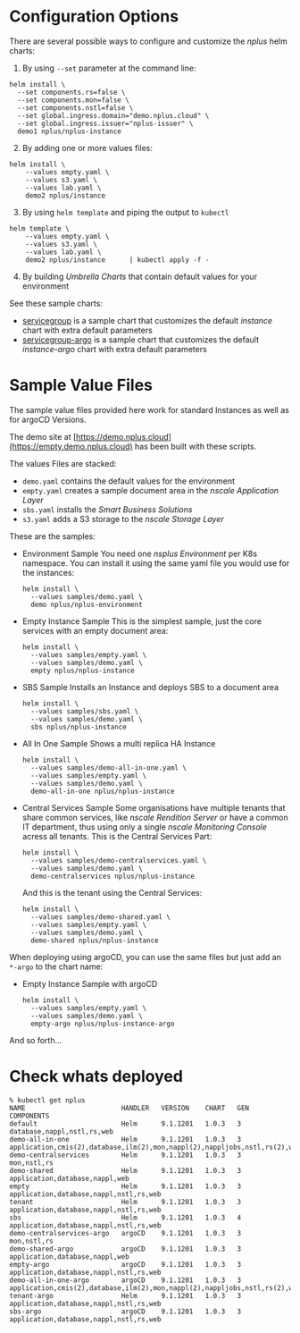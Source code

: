 # Configuration Options

There are several possible ways to configure and customize the *nplus* helm charts:

1. By using `--set` parameter at the command line:

  ```
  helm install \
    --set components.rs=false \
    --set components.mon=false \
    --set components.nstl=false \
    --set global.ingress.domain="demo.nplus.cloud" \
    --set global.ingress.issuer="nplus-issuer" \
    demo1 nplus/nplus-instance
  ```

2. By adding one or more values files:

  ```
  helm install \
      --values empty.yaml \
      --values s3.yaml \
      --values lab.yaml \
      demo2 nplus/instance
  ```

3. By using `helm template` and piping the output to `kubectl`

  ```
  helm template \
      --values empty.yaml \
      --values s3.yaml \
      --values lab.yaml \
      demo2 nplus/instance      | kubectl apply -f -
  ```

4. By building *Umbrella Charts* that contain default values for your environment

See these sample charts:

- [servicegroup](servicegroup)
  is a sample chart that customizes the default 
  *instance* chart with extra default parameters
- [servicegroup-argo](servicegroup-argo)
  is a sample chart that customizes the default 
  *instance-argo* chart with extra default parameters

# Sample Value Files

The sample value files provided here work for standard Instances as well as for argoCD Versions.

The demo site at [https://demo.nplus.cloud](https://empty.demo.nplus.cloud) has been built with these scripts.

The values Files are stacked:
- `demo.yaml` contains the default values for the environment
- `empty.yaml` creates a sample document area in the *nscale Application Layer*
- `sbs.yaml` installs the *Smart Business Solutions*
- `s3.yaml` adds a S3 storage to the *nscale Storage Layer*

These are the samples:

- Environment Sample
  You need one *nsplus Environment* per K8s namespace. You can install it using the same yaml file you would use for the instances:
  ```
  helm install \
    --values samples/demo.yaml \
    demo nplus/nplus-environment
  ```

- Empty Instance Sample
  This is the simplest sample, just the core services with an empty document area:
  ```
  helm install \
    --values samples/empty.yaml \
    --values samples/demo.yaml \
    empty nplus/nplus-instance
  ```

- SBS Sample
  Installs an Instance and deploys SBS to a document area
  ```
  helm install \
    --values samples/sbs.yaml \
    --values samples/demo.yaml \
    sbs nplus/nplus-instance
  ```

- All In One Sample
  Shows a multi replica HA Instance
  ```
  helm install \
    --values samples/demo-all-in-one.yaml \
    --values samples/empty.yaml \
    --values samples/demo.yaml \
    demo-all-in-one nplus/nplus-instance
  ```

- Central Services Sample
  Some organisations have multiple tenants that share common services, like *nscale Rendition Server* or
  have a common IT department, thus using only a single *nscale Monitoring Console* acress all tenants.
  This is the Central Services Part:
  ```
  helm install \
    --values samples/demo-centralservices.yaml \
    --values samples/demo.yaml \
    demo-centralservices nplus/nplus-instance
  ```
  And this is the tenant using the Central Services:
  ```
  helm install \
    --values samples/demo-shared.yaml \
    --values samples/empty.yaml \
    --values samples/demo.yaml \
    demo-shared nplus/nplus-instance
  ```

When deploying using argoCD, you can use the same files but just add an `*-argo` to the chart name:

- Empty Instance Sample with argoCD
  ```
  helm install \
    --values samples/empty.yaml \
    --values samples/demo.yaml \
    empty-argo nplus/nplus-instance-argo

And so forth...



# Check whats deployed

```
% kubectl get nplus
NAME                        HANDLER   VERSION    CHART   GEN   COMPONENTS
default                     Helm      9.1.1201   1.0.3   3     database,nappl,nstl,rs,web
demo-all-in-one             Helm      9.1.1201   1.0.3   3     application,cmis(2),database,ilm(2),mon,nappl(2),nappljobs,nstl,rs(2),web(2)
demo-centralservices        Helm      9.1.1201   1.0.3   3     mon,nstl,rs
demo-shared                 Helm      9.1.1201   1.0.3   3     application,database,nappl,web
empty                       Helm      9.1.1201   1.0.3   3     application,database,nappl,nstl,rs,web
tenant                      Helm      9.1.1201   1.0.3   3     application,database,nappl,nstl,rs,web
sbs                         Helm      9.1.1201   1.0.3   4     application,database,nappl,nstl,rs,web
demo-centralservices-argo   argoCD    9.1.1201   1.0.3   3     mon,nstl,rs
demo-shared-argo            argoCD    9.1.1201   1.0.3   3     application,database,nappl,web
empty-argo                  argoCD    9.1.1201   1.0.3   3     application,database,nappl,nstl,rs,web
demo-all-in-one-argo        argoCD    9.1.1201   1.0.3   3     application,cmis(2),database,ilm(2),mon,nappl(2),nappljobs,nstl,rs(2),web(2)
tenant-argo                 Helm      9.1.1201   1.0.3   3     application,database,nappl,nstl,rs,web
sbs-argo                    argoCD    9.1.1201   1.0.3   3     application,database,nappl,nstl,rs,web
```